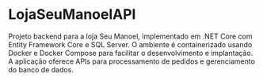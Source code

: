 # LojaSeuManoelAPI
Projeto backend para a loja Seu Manoel, implementado em .NET Core com Entity Framework Core e SQL Server. O ambiente é containerizado usando Docker e Docker Compose para facilitar o desenvolvimento e implantação. A aplicação oferece APIs para processamento de pedidos e gerenciamento do banco de dados.
